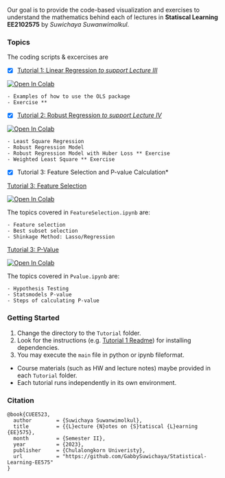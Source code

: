  

Our goal is to provide the code-based visualization and exercises to understand the mathematics behind each of lectures in **Statiscal Learning EE2102575** by *Suwichaya Suwanwimolkul*.

 
### Topics

The coding scripts & excercises are 

- [x] [Tutorial 1:  Linear Regression *to support Lecture III* ](Tutorial1/main.ipynb) 

<a target="_blank" href="https://colab.research.google.com/github/GabbySuwichaya/Statistical-Learning-EE575/blob/master/Tutorial1/main.ipynb">
  <img src="https://colab.research.google.com/assets/colab-badge.svg" alt="Open In Colab"/>
</a>

    - Examples of how to use the OLS package
    - Exercise **
  
- [x] [Tutorial 2: Robust Regression *to support Lecture IV*](Tutorial2/main.ipynb) 

<a target="_blank" href="https://colab.research.google.com/github/GabbySuwichaya/Statistical-Learning-EE575/blob/master/Tutorial2/main.ipynb">
  <img src="https://colab.research.google.com/assets/colab-badge.svg" alt="Open In Colab"/>
</a>

    - Least Square Regression 
    - Robust Regression Model 
    - Robust Regression Model with Huber Loss ** Exercise 
    - Weighted Least Square ** Exercise

- [x] Tutorial 3: Feature Selection and P-value Calculation*

[Tutorial 3: Feature Selection](Tutorial3/FeatureSelection.ipynb)
  
  <a target="_blank" href="https://colab.research.google.com/github/GabbySuwichaya/Statistical-Learning-EE575/blob/master/Tutorial3/FeatureSelection.ipynb">
    <img src="https://colab.research.google.com/assets/colab-badge.svg" alt="Open In Colab"/>
  </a>

  The topics covered in `FeatureSelection.ipynb` are:  

    - Feature selection  
    - Best subset selection 
    - Shinkage Method: Lasso/Regression  

  [Tutorial 3: P-Value](Tutorial3/Pvalue.ipynb)

  <a target="_blank" href="https://colab.research.google.com/github/GabbySuwichaya/Statistical-Learning-EE575/blob/master/Tutorial3/Pvalue.ipynb">
    <img src="https://colab.research.google.com/assets/colab-badge.svg" alt="Open In Colab"/>
  </a> 
    
  The topics covered in `Pvalue.ipynb`  are: 

    - Hypothesis Testing
    - Statsmodels P-value
    - Steps of calculating P-value
    
### Getting Started

1. Change the directory to the `Tutorial` folder.
2. Look for the  instructions (e.g. [Tutorial 1 Readme](TutorialX/Readme.md)) for installing dependencies. 
3. You may execute the `main` file in python or ipynb fileformat. 

* Course materials (such as HW and lecture notes) maybe provided in each `Tutorial` folder. 
* Each tutorial runs independently in its own environment. 

### Citation 

```
@book{CUEE523,
  author        = {Suwichaya Suwanwimolkul},
  title         = {{L}ecture {N}otes on {S}tatiscal {L}earning {EE}575},
  month         = {Semester II},
  year          = {2023},
  publisher     = {Chulalongkorn Univeristy},
  url           = "https://github.com/GabbySuwichaya/Statistical-Learning-EE575"
}
```